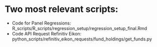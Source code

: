 # Two most relevant scripts: 

- Code for Panel Regressions: R_scripts/R_scripts/regression_setup/regression_setup_final.Rmd
- Code API Request Refinitiv Eikon: python_scripts/refinitiv_eikon_requests/fund_holdings/get_funds.py
